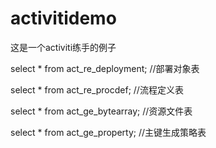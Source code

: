 # activitidemo
这是一个activiti练手的例子

select * from act_re_deployment;  //部署对象表

select * from act_re_procdef;  //流程定义表

select * from act_ge_bytearray;  //资源文件表

select * from act_ge_property;  //主键生成策略表